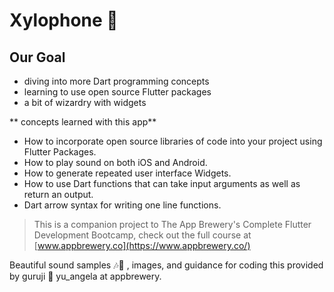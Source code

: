 # Xylophone 🎹

## Our Goal

- diving into more Dart programming concepts
- learning to use open source Flutter packages
- a bit of wizardry with widgets

** concepts learned with this app**

- How to incorporate open source libraries of code into your project using Flutter Packages.
- How to play sound on both iOS and Android.
- How to generate repeated user interface Widgets.
- How to use Dart functions that can take input arguments as well as return an output.
- Dart arrow syntax for writing one line functions.

>This is a companion project to The App Brewery's Complete Flutter Development Bootcamp, check out the full course at [www.appbrewery.co](https://www.appbrewery.co/)

Beautiful sound samples 🎶🎵 , images,
and guidance for coding this provided by
guruji 🙏 yu_angela at appbrewery.
